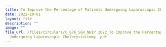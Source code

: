 ```yaml
---
title: To Improve the Percentage of Patients Undergoing Laparoscopic Cholecystectomy
date: 2022-10-01
layout: file
description: ""
image: ""
file_url: /files/circulars/C_676_SGH_NHIP 2022_To Improve the Percentage of Patients
  Undergoing Laparoscopic Cholecystectomy .pdf
---
```

